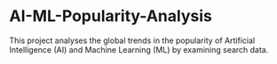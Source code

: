 # AI-ML-Popularity-Analysis
This project analyses the global trends in the popularity of Artificial Intelligence (AI) and Machine Learning (ML) by examining search data.
